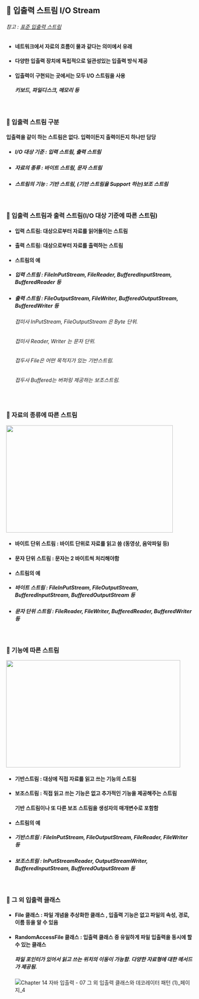 ## :pushpin: 입출력 스트림 I/O Stream
###### 참고 : [표준 입출력 스트림](https://github.com/6161990/TIL/blob/main/Java/Standard%20InputOutput%20Stream.md)
* #### 네트워크에서 자료의 흐름이 물과 같다는 의미에서 유래
* #### 다양한 입출력 장치에 독립적으로 일관성있는 입출력 방식 제공
* #### 입출력이 구현되는 곳에서는 모두 I/O 스트림을 사용
  ##### 키보드, 파일디스크, 메모리 등

<br>

### :round_pushpin: 입출력 스트림 구분
#### 입출력을 같이 하는 스트림은 없다. 입력이든지 출력이든지 하나만 담당
* ##### I/O 대상 기준 : 입력 스트림, 출력 스트림
* ##### 자료의 종류 : 바이트 스트림, 문자 스트림
* ##### 스트림의 기능 : 기반 스트림, (기반 스트림을 Support 하는)보조 스트림

<br>

### :round_pushpin: 입출력 스트림과 출력 스트림(I/O 대상 기준에 따른 스트림)
* #### 입력 스트림: 대상으로부터 자료를 읽어들이는 스트림
* #### 출력 스트림: 대상으로부터 자료를 출력하는 스트림
* #### 스트림의 예 
* ##### 입력 스트림 : FileInPutStream, FileReader, BufferedInputStream, BufferedReader 등
* ##### 출력 스트림 : FileOutputStream, FileWriter, BufferedOutputStream, BufferedWriter 등
   ###### 접미사 InPutStream, FileOutputStream 은 Byte 단위.
   ###### 접미사 Reader, Writer 는 문자 단위. 
   ###### 접두사 File은 어떤 목적지가 있는 기반스트림.
   ###### 접두사 Buffered는 버퍼링 제공하는 보조스트림.

<br>

### :round_pushpin: 자료의 종류에 따른 스트림

<img src="https://user-images.githubusercontent.com/74708028/110724468-2e92b980-8259-11eb-914b-72fa2671cd5b.jpg" width="450" height="290"/>

* #### 바이트 단위 스트림 : 바이트 단위로 자료를 읽고 씀 (동영상, 음악파일 등)
* #### 문자 단위 스트림 : 문자는 2 바이트씩 처리해야함
* #### 스트림의 예 
* ##### 바이트 스트림 : FileInPutStream, FileOutputStream, BufferedInputStream, BufferedOutputStream 등
* ##### 문자 단위 스트림 : FileReader, FileWriter, BufferedReader, BufferedWriter 등

<br>

### :round_pushpin: 기능에 따른 스트림

<img src="https://user-images.githubusercontent.com/74708028/110588681-b5dc2080-81b8-11eb-84cc-0ef99ca58181.jpg" width="470" height="290"/>


* #### 기반스트림 : 대상에 직접 자료를 읽고 쓰는 기능의 스트림
* #### 보조스트림 : 직접 읽고 쓰는 기능은 없고 추가적인 기능을 제공해주는 스트림
  ####             기반 스트림이나 또 다른 보조 스트림을 생성자의 매개변수로 포함함
* #### 스트림의 예 
* ##### 기반스트림 : FileInPutStream, FileOutputStream, FileReader, FileWriter 등
* ##### 보조스트림 : InPutStreamReader, OutputStreamWriter, BufferedInputStream, BufferedOutputStream 등

<br>

### :round_pushpin: 그 외 입출력 클래스
* #### File 클래스 : 파일 개념을 추상화한 클래스 , 입출력 기능은 없고 파일의 속성, 경로, 이름 등을 알 수 있음
* #### RandomAccessFile 클래스 : 입출력 클래스 중 유일하게 파일 입출력을 동시에 할 수 있는 클래스
  ##### 파일 포인터가 있어서 읽고 쓰는 위치의 이동이 가능함. 다양한 자료형에 대한 메서드가 제공됨. 
  
  ![Chapter 14 자바 입출력 - 07 그 외 입출력 클래스와 데코레이터 패턴 (1)_페이지_4](https://user-images.githubusercontent.com/74708028/110743331-3bc0a000-827b-11eb-960d-453997cb8a25.png)
